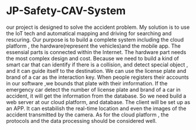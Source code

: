 # JP-Safety-CAV-System
our project is designed to solve the accident problem. 
My solution is to use the IoT tech and automatical mapping and driving for searching and rescuring. 
Our purpose is to build a complete system including the cloud platform , the hardware(represent the vehicles)and the mobile app. 
The essensial parts is connected within  the Internet. The hardware part needs the most complex design and cost. 
Because we need to build a kind of smart car that can identify if there is a collision, and detect special object , 
and it can guide itself to the destination. We can use the license plate and brand of a car as the interaction key. 
When people registers their accounts in our software ,we bounds that plate with their imformation. 
If the emergency car detect the number of license plate and brand of a car in accident, it will get the information from the database. 
So we need build a web server at our cloud platform, and database. 
The client will be set up as an APP. It can estabilish the real-time location and even the images of the accident transmitted by the camera. 
As for the cloud platform , the protocols and the data processing should be considered well.

